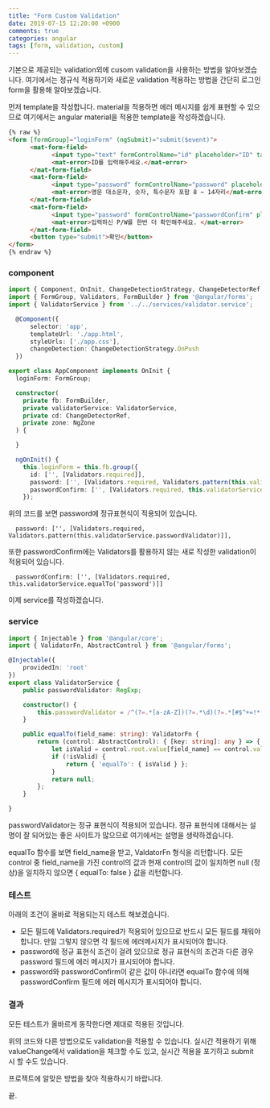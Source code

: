 ```yaml
---
title: "Form Custom Validation"
date: 2019-07-15 12:20:00 +0900
comments: true
categories: angular
tags: [form, validation, custom]
---
```



기본으로 제공되는 validation외에 cusom validation을 사용하는 방법을 알아보겠습니다.
여기에서는 정규식 적용하기와 새로운 validation 적용하는 방법을 간단히 로그인 form을 활용해 알아보겠습니다.



먼저 template을 작성합니다.
material을 적용하면 에러 메시지를 쉽게 표현할 수 있으므로 여기에서는 angular material을 적용한 template을 작성하겠습니다.

```html
{% raw %}
<form [formGroup]="loginForm" (ngSubmit)="submit($event)">
      <mat-form-field>
            <input type="text" formControlName="id" placeholder="ID" tabindex="1" />
            <mat-error>ID를 입력해주세요.</mat-error>
      </mat-form-field>
      <mat-form-field>
            <input type="password" formControlName="password" placeholder="로그인 p/w 재설정" tabindex="4" />
            <mat-error>영문 대소문자, 숫자, 특수문자 포함 8 ~ 14자리</mat-error>
      </mat-form-field>
      <mat-form-field>
            <input type="password" formControlName="passwordConfirm" placeholder="P/W를 한번 더 입력하세요." tabindex="5" />
            <mat-error>입력하신 P/W를 한번 더 확인해주세요. </mat-error>
      </mat-form-field>
      <button type="submit">확인</button>
</form>
{% endraw %}
```

### component

```ts
import { Component, OnInit, ChangeDetectionStrategy, ChangeDetectorRef, NgZone } from '@angular/core';
import { FormGroup, Validators, FormBuilder } from '@angular/forms';
import { ValidatorService } from '../../services/validator.service';

  @Component({
      selector: 'app',
      templateUrl: './app.html',
      styleUrls: ['./app.css'],
      changeDetection: ChangeDetectionStrategy.OnPush
  })

export class AppComponent implements OnInit {
  loginForm: FormGroup;

  constructor(
    private fb: FormBuilder,
    private validatorService: ValidatorService,
    private cd: ChangeDetectorRef,
    private zone: NgZone
  ) {

  }

  ngOnInit() {
    this.loginForm = this.fb.group({
      id: ['', [Validators.required]],
      password: ['', [Validators.required, Validators.pattern(this.validatorService.passwordValidator)]],
      passwordConfirm: ['', [Validators.required, this.validatorService.equalTo('password')]]
    });
```

위의 코드를 보면 password에 정규표현식이 적용되어 있습니다.

      password: ['', [Validators.required, Validators.pattern(this.validatorService.passwordValidator)]],


또한 passwordConfirm에는 Validators를 활용하지 않는 새로 작성한 validation이 적용되어 있습니다.

      passwordConfirm: ['', [Validators.required, this.validatorService.equalTo('password')]]



이제 service를 작성하겠습니다.

### service

```ts
import { Injectable } from '@angular/core';
import { ValidatorFn, AbstractControl } from '@angular/forms';

@Injectable({
    providedIn: 'root'
})
export class ValidatorService {
    public passwordValidator: RegExp;

    constructor() {        
        this.passwordValidator = /^(?=.*[a-zA-Z])(?=.*\d)(?=.*[#$^+=!*()@%&]).[^/<>:\\]{6,12}$/;
    }

    public equalTo(field_name: string): ValidatorFn {
        return (control: AbstractControl): { [key: string]: any } => {
            let isValid = control.root.value[field_name] == control.value;
            if (!isValid) {
                return { 'equalTo': { isValid } };
            }
            return null;
        };
    }

}

```

passwordValidator는 정규 표현식이 적용되어 있습니다. 정규 표현식에 대해서는 설명이 잘 되어있는 좋은 사이트가 많으므로 여기에서는 설명을 생략하겠습니다.

equalTo 함수를 보면 field_name을 받고, ValdatorFn 형식을 리턴합니다.
모든 control 중 field_name을 가진 control의 값과 현재 control의 값이 일치하면 null (정상)을 일치하지 않으면 { equalTo: false } 값을 리턴합니다.



### 테스트

아래의 조건이 올바로 적용되는지 테스트 해보겠습니다.
- 모든 필드에 Validators.required가 적용되어 있으므로 반드시 모든 필드를 채워야 합니다. 만일 그렇지 않으면 각 필드에 에러메시지가 표시되어야 합니다.
- password에 정규 표현식 조건이 걸려 있으므로 정규 표현식의 조건과 다른 경우 password 필드에 에러 메시지가 표시되어야 합니다.
- password와 passwordConfirm이 같은 값이 아니라면 equalTo 함수에 의해 passwordConfirm 필드에 에러 메시지가 표시되어야 합니다.



### 결과

모든 테스트가 올바르게 동작한다면 제대로 적용된 것입니다.

위의 코드와 다른 방법으로도 validation을 적용할 수 있습니다.
실시간 적용하기 위해 valueChange에서 validation을 체크할 수도 있고,
실시간 적용을 포기하고 submit 시 할 수도 있습니다. 

프로젝트에 알맞은 방법을 찾아 적용하시기 바랍니다.

끝.